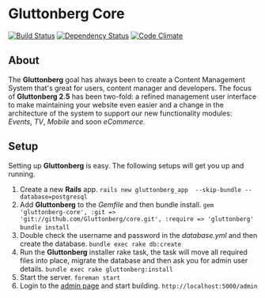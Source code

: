 # Gluttonberg Core

[![Build Status](https://travis-ci.org/Gluttonberg/core.png?branch=master)](https://travis-ci.org/Gluttonberg/core)
[![Dependency Status](https://gemnasium.com/Gluttonberg/core.png)](https://gemnasium.com/Gluttonberg/core)
[![Code Climate](https://codeclimate.com/github/Gluttonberg/core.png)](https://codeclimate.com/github/Gluttonberg/core)

## About

The **Gluttonberg** goal has always been to create a Content Management System that's great for users, content manager and developers. The focus of **Gluttonberg 2.5** has been two-fold: a refined management user interface to make maintaining your website even easier and a change in the architecture of the system to support our new functionality modules: *Events*, *TV*, *Mobile* and soon *eCommerce*.

## Setup

Setting up **Gluttonberg** is easy.
The following setups will get you up and running.

1. Create a new **Rails** app.
`rails new gluttonberg_app  --skip-bundle --database=postgresql`
2. Add **Gluttonberg** to the *Gemfile* and then bundle install.
`gem 'gluttonberg-core', :git => 'git://github.com/Gluttonberg/core.git', :require => 'gluttonberg'`
`bundle install`
3. Double check the username and password in the *database.yml* and then create the database.
`bundle exec rake db:create`
4. Run the **Gluttonberg** installer rake task, the task will move all required files into place, migrate the database and then ask you for admin user details. `bundle exec rake gluttonberg:install`
5. Start the server. `foreman start`
6. Login to the [admin page](http://localhost:5000/admin) and start building. `http://localhost:5000/admin`
